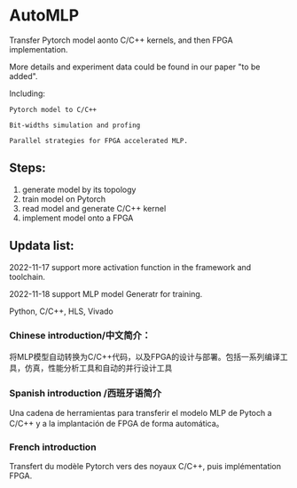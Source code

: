 # AutoMLP


Transfer Pytorch model aonto C/C++ kernels, and then FPGA implementation. 

More details and experiment data could be found in our paper "to be added".

Including:

    Pytorch model to C/C++

    Bit-widths simulation and profing
    
    Parallel strategies for FPGA accelerated MLP.


## Steps:
1. generate model by its topology
2. train model on Pytorch 
3. read model and generate C/C++ kernel
4. implement model onto a FPGA

## Updata list:

2022-11-17 support more activation function in the framework and toolchain. 

2022-11-18 support MLP model Generatr for training.


Python, C/C++, HLS, Vivado


### Chinese introduction/中文简介：

将MLP模型自动转换为C/C++代码，以及FPGA的设计与部署。包括一系列编译工具，仿真，性能分析工具和自动的并行设计工具

### Spanish introduction /西班牙语简介

Una cadena de herramientas para transferir el modelo MLP de Pytoch a C/C++ y a la implantación de FPGA de forma automática。

### French introduction

Transfert du modèle Pytorch vers des noyaux C/C++, puis implémentation FPGA.

